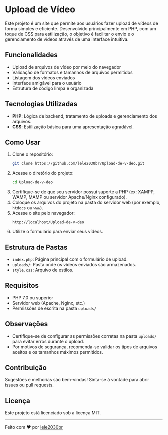 # Upload de Vídeo

Este projeto é um site que permite aos usuários fazer upload de vídeos de forma simples e eficiente. Desenvolvido principalmente em PHP, com um toque de CSS para estilização, o objetivo é facilitar o envio e o gerenciamento de vídeos através de uma interface intuitiva.

## Funcionalidades

- Upload de arquivos de vídeo por meio do navegador
- Validação de formatos e tamanhos de arquivos permitidos
- Listagem dos vídeos enviados
- Interface amigável para o usuário
- Estrutura de código limpa e organizada

## Tecnologias Utilizadas

- **PHP**: Lógica de backend, tratamento de uploads e gerenciamento dos arquivos.
- **CSS**: Estilização básica para uma apresentação agradável.

## Como Usar

1. Clone o repositório:
   ```bash
   git clone https://github.com/lele2030br/Upload-de-v-deo.git
   ```
2. Acesse o diretório do projeto:
   ```bash
   cd Upload-de-v-deo
   ```
3. Certifique-se de que seu servidor possui suporte a PHP (ex: XAMPP, WAMP, MAMP ou servidor Apache/Nginx configurado).
4. Coloque os arquivos do projeto na pasta do servidor web (por exemplo, `htdocs` ou `www`).
5. Acesse o site pelo navegador:
   ```
   http://localhost/Upload-de-v-deo
   ```
6. Utilize o formulário para enviar seus vídeos.

## Estrutura de Pastas

- `index.php`: Página principal com o formulário de upload.
- `uploads/`: Pasta onde os vídeos enviados são armazenados.
- `style.css`: Arquivo de estilos.

## Requisitos

- PHP 7.0 ou superior
- Servidor web (Apache, Nginx, etc.)
- Permissões de escrita na pasta `uploads/`

## Observações

- Certifique-se de configurar as permissões corretas na pasta `uploads/` para evitar erros durante o upload.
- Por motivos de segurança, recomenda-se validar os tipos de arquivos aceitos e os tamanhos máximos permitidos.

## Contribuição

Sugestões e melhorias são bem-vindas! Sinta-se à vontade para abrir issues ou pull requests.

## Licença

Este projeto está licenciado sob a licença MIT.

---

Feito com ♥ por [lele2030br](https://github.com/lele2030br)
